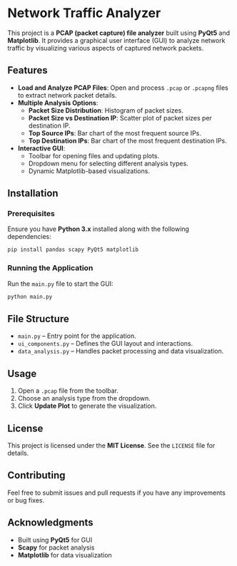 # Network Traffic Analyzer

This project is a **PCAP (packet capture) file analyzer** built using **PyQt5** and **Matplotlib**. It provides a graphical user interface (GUI) to analyze network traffic by visualizing various aspects of captured network packets.

## Features

- **Load and Analyze PCAP Files**: Open and process `.pcap` or `.pcapng` files to extract network packet details.
- **Multiple Analysis Options**:
  - **Packet Size Distribution**: Histogram of packet sizes.
  - **Packet Size vs Destination IP**: Scatter plot of packet sizes per destination IP.
  - **Top Source IPs**: Bar chart of the most frequent source IPs.
  - **Top Destination IPs**: Bar chart of the most frequent destination IPs.
- **Interactive GUI**:
  - Toolbar for opening files and updating plots.
  - Dropdown menu for selecting different analysis types.
  - Dynamic Matplotlib-based visualizations.

## Installation

### Prerequisites
Ensure you have **Python 3.x** installed along with the following dependencies:

```bash
pip install pandas scapy PyQt5 matplotlib
```

### Running the Application
Run the `main.py` file to start the GUI:

```bash
python main.py
```

## File Structure

- `main.py` – Entry point for the application.
- `ui_components.py` – Defines the GUI layout and interactions.
- `data_analysis.py` – Handles packet processing and data visualization.

## Usage

1. Open a `.pcap` file from the toolbar.
2. Choose an analysis type from the dropdown.
3. Click **Update Plot** to generate the visualization.

## License

This project is licensed under the **MIT License**. See the `LICENSE` file for details.

## Contributing

Feel free to submit issues and pull requests if you have any improvements or bug fixes.

## Acknowledgments

- Built using **PyQt5** for GUI
- **Scapy** for packet analysis
- **Matplotlib** for data visualization


